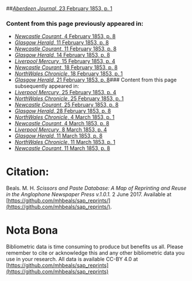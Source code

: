 ##[*Aberdeen Journal*, 23 February 1853, p. 1](https://mhbeals.github.io/sap_html/Aberdeen-Journal/Aberdeen-Journal-23-February-1853-p-1)

### Content from this page previously appeared in:
+ [*Newcastle Courant*, 4 February 1853, p. 8](https://mhbeals.github.io/sap_html/Newcastle-Courant/Newcastle-Courant-4-February-1853-p-8)
+ [*Glasgow Herald*, 11 February 1853, p. 8](https://mhbeals.github.io/sap_html/Glasgow-Herald/Glasgow-Herald-11-February-1853-p-8)
+ [*Newcastle Courant*, 11 February 1853, p. 8](https://mhbeals.github.io/sap_html/Newcastle-Courant/Newcastle-Courant-11-February-1853-p-8)
+ [*Glasgow Herald*, 14 February 1853, p. 8](https://mhbeals.github.io/sap_html/Glasgow-Herald/Glasgow-Herald-14-February-1853-p-8)
+ [*Liverpool Mercury*, 15 February 1853, p. 4](https://mhbeals.github.io/sap_html/Liverpool-Mercury/Liverpool-Mercury-15-February-1853-p-4)
+ [*Newcastle Courant*, 18 February 1853, p. 8](https://mhbeals.github.io/sap_html/Newcastle-Courant/Newcastle-Courant-18-February-1853-p-8)
+ [*NorthWales Chronicle*, 18 February 1853, p. 1](https://mhbeals.github.io/sap_html/NorthWales-Chronicle/NorthWales-Chronicle-18-February-1853-p-1)
+ [*Glasgow Herald*, 21 February 1853, p. 8](https://mhbeals.github.io/sap_html/Glasgow-Herald/Glasgow-Herald-21-February-1853-p-8)### Content from this page subsequently appeared in:
+ [*Liverpool Mercury*, 25 February 1853, p. 4](https://mhbeals.github.io/sap_html/Liverpool-Mercury/Liverpool-Mercury-25-February-1853-p-4)
+ [*NorthWales Chronicle*, 25 February 1853, p. 1](https://mhbeals.github.io/sap_html/NorthWales-Chronicle/NorthWales-Chronicle-25-February-1853-p-1)
+ [*Newcastle Courant*, 25 February 1853, p. 8](https://mhbeals.github.io/sap_html/Newcastle-Courant/Newcastle-Courant-25-February-1853-p-8)
+ [*Glasgow Herald*, 28 February 1853, p. 8](https://mhbeals.github.io/sap_html/Glasgow-Herald/Glasgow-Herald-28-February-1853-p-8)
+ [*NorthWales Chronicle*, 4 March 1853, p. 1](https://mhbeals.github.io/sap_html/NorthWales-Chronicle/NorthWales-Chronicle-4-March-1853-p-1)
+ [*Newcastle Courant*, 4 March 1853, p. 8](https://mhbeals.github.io/sap_html/Newcastle-Courant/Newcastle-Courant-4-March-1853-p-8)
+ [*Liverpool Mercury*, 8 March 1853, p. 4](https://mhbeals.github.io/sap_html/Liverpool-Mercury/Liverpool-Mercury-8-March-1853-p-4)
+ [*Glasgow Herald*, 11 March 1853, p. 8](https://mhbeals.github.io/sap_html/Glasgow-Herald/Glasgow-Herald-11-March-1853-p-8)
+ [*NorthWales Chronicle*, 11 March 1853, p. 1](https://mhbeals.github.io/sap_html/NorthWales-Chronicle/NorthWales-Chronicle-11-March-1853-p-1)
+ [*Newcastle Courant*, 11 March 1853, p. 8](https://mhbeals.github.io/sap_html/Newcastle-Courant/Newcastle-Courant-11-March-1853-p-8)
                    
# Citation: 

Beals. M. H. *Scissors and Paste Database: A Map of Reprinting and Reuse in the Anglophone Newspaper Press v.1.0.1.* 2 June 2017. Available at [https://github.com/mhbeals/sap_reprints/](https://github.com/mhbeals/sap_reprints/). 
                    
# Nota Bona

Bibliometric data is time consuming to produce but benefits us all. Please remember to cite or acknowledge this and any other bibliometric data you use in your research. All data is available CC-BY 4.0 at [https://github.com/mhbeals/sap_reprints](https://github.com/mhbeals/sap_reprints)
